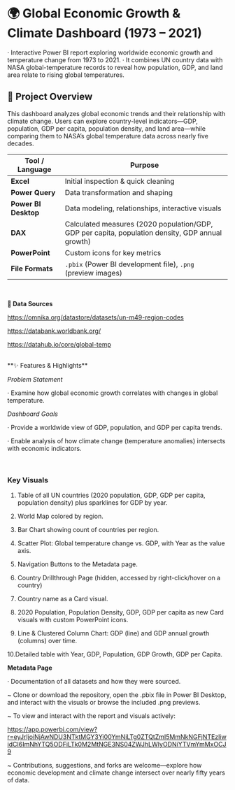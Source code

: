 # 🌍 Global Economic Growth & Climate Dashboard (1973 – 2021)

· Interactive Power BI report exploring worldwide economic growth and temperature change from 1973 to 2021.
· It combines UN country data with NASA global-temperature records to reveal how population, GDP, and land area relate to rising global temperatures.

## 📝 Project Overview

This dashboard analyzes global economic trends and their relationship with climate change.
Users can explore country-level indicators—GDP, population, GDP per capita, population density, and land area—while comparing them to NASA’s global temperature data across nearly five decades.

| Tool / Language      | Purpose                                                                                          |
| -------------------- | ------------------------------------------------------------------------------------------------ |
| **Excel**            | Initial inspection & quick cleaning                                                              |
| **Power Query**      | Data transformation and shaping                                                                  |
| **Power BI Desktop** | Data modeling, relationships, interactive visuals                                                |
| **DAX**              | Calculated measures (2020 population/GDP, GDP per capita, population density, GDP annual growth) |
| **PowerPoint**       | Custom icons for key metrics                                                                     |
| **File Formats**     | `.pbix` (Power BI development file), `.png` (preview images)                                     |

<br>

**📂 Data Sources**

https://omnika.org/datastore/datasets/un-m49-region-codes

https://databank.worldbank.org/

https://datahub.io/core/global-temp


<br>
**✨ Features & Highlights**

*Problem Statement*

  · Examine how global economic growth correlates with changes in global temperature.

*Dashboard Goals*

· Provide a worldwide view of GDP, population, and GDP per capita trends.

· Enable analysis of how climate change (temperature anomalies) intersects with economic indicators.

<br>

### Key Visuals

 1. Table of all UN countries (2020 population, GDP, GDP per capita, population density) plus sparklines for GDP by year.

 2. World Map colored by region.

 3. Bar Chart showing count of countries per region.

 4. Scatter Plot: Global temperature change vs. GDP, with Year as the value axis.

 5. Navigation Buttons to the Metadata page.

 6. Country Drillthrough Page (hidden, accessed by right-click/hover on a country)

 7. Country name as a Card visual.

 8. 2020 Population, Population Density, GDP, GDP per capita as new Card visuals with custom PowerPoint icons.

 9. Line & Clustered Column Chart: GDP (line) and GDP annual growth (columns) over time.

 10.Detailed table with Year, GDP, Population, GDP Growth, GDP per Capita.
<br>


**Metadata Page**

 · Documentation of all datasets and how they were sourced.
 <br>

~ Clone or download the repository, open the .pbix file in Power BI Desktop, and interact with the visuals or browse the included .png previews.

~ To view and interact with the report and visuals actively:

https://app.powerbi.com/view?r=eyJrIjoiNjAwNDU3NTktMGY3Yi00YmNiLTg0ZTQtZmI5MmNkNGFjNTEzIiwidCI6ImNhYTQ5ODFiLTk0M2MtNGE3NS04ZWJhLWIyODNiYTVmYmMxOCJ9

~ Contributions, suggestions, and forks are welcome—explore how economic development and climate change intersect over nearly fifty years of data.
